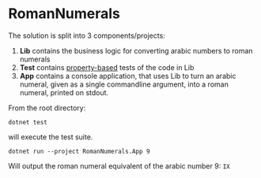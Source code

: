 # RomanNumerals

The solution is split into 3 components/projects:

1. **Lib** contains the business logic for converting arabic numbers to roman numerals
2. **Test** contains [property-based]([url](https://fscheck.github.io/FsCheck/)) tests of the code in Lib
3. **App** contains a console application, that uses Lib to turn an arabic numeral, given as a single commandline argument, into a roman numeral, printed on stdout.

From the root directory:
```
dotnet test
```
will execute the test suite.

```
dotnet run --project RomanNumerals.App 9
```
Will output the roman numeral equivalent of the arabic number 9: `IX`
